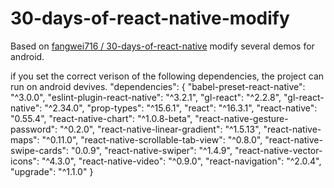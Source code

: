 # 30-days-of-react-native-modify
Based on [fangwei716 / 30-days-of-react-native](https://github.com/fangwei716/30-days-of-react-native)
modify several demos for android.


if you set the correct verison of the following dependencies, the project can run on android devives.
"dependencies": {
	"babel-preset-react-native": "^3.0.0",
	"eslint-plugin-react-native": "^3.2.1",
	"gl-react": "^2.2.8",
	"gl-react-native": "^2.34.0",
	"prop-types": "^15.6.1",
	"react": "^16.3.1",
	"react-native": "0.55.4",
	"react-native-chart": "^1.0.8-beta",
	"react-native-gesture-password": "^0.2.0",
	"react-native-linear-gradient": "^1.5.13",
	"react-native-maps": "^0.11.0",
	"react-native-scrollable-tab-view": "^0.8.0",
	"react-native-swipe-cards": "0.0.9",
	"react-native-swiper": "^1.4.9",
	"react-native-vector-icons": "^4.3.0",
	"react-native-video": "^0.9.0",
	"react-navigation": "^2.0.4",
	"upgrade": "^1.1.0"
  }
